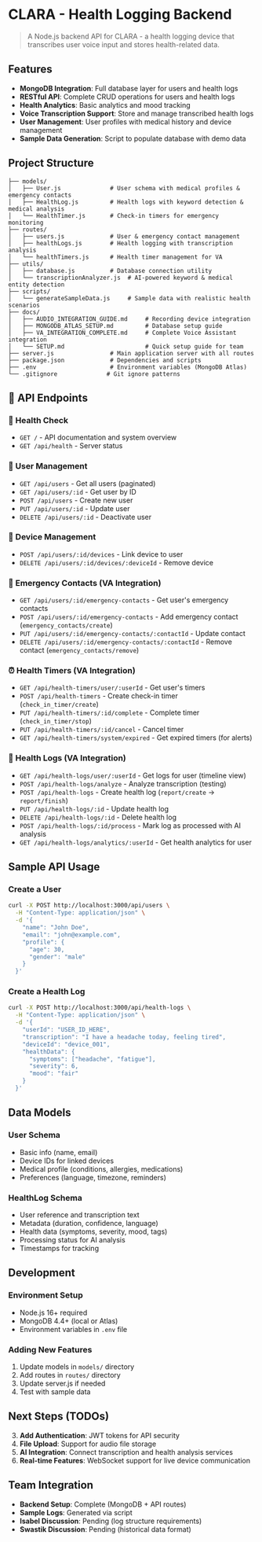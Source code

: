 # CLARA - Health Logging Backend

> A Node.js backend API for CLARA - a health logging device that transcribes user voice input and stores health-related data.

## Features

- **MongoDB Integration**: Full database layer for users and health logs
- **RESTful API**: Complete CRUD operations for users and health logs  
- **Health Analytics**: Basic analytics and mood tracking
- **Voice Transcription Support**: Store and manage transcribed health logs
- **User Management**: User profiles with medical history and device management
- **Sample Data Generation**: Script to populate database with demo data

## Project Structure

```
├── models/
│   ├── User.js              # User schema with medical profiles & emergency contacts
│   ├── HealthLog.js         # Health logs with keyword detection & medical analysis  
│   └── HealthTimer.js       # Check-in timers for emergency monitoring
├── routes/
│   ├── users.js             # User & emergency contact management
│   ├── healthLogs.js        # Health logging with transcription analysis
│   └── healthTimers.js      # Health timer management for VA
├── utils/
│   ├── database.js          # Database connection utility
│   └── transcriptionAnalyzer.js  # AI-powered keyword & medical entity detection
├── scripts/
│   └── generateSampleData.js     # Sample data with realistic health scenarios
├── docs/
│   ├── AUDIO_INTEGRATION_GUIDE.md     # Recording device integration
│   ├── MONGODB_ATLAS_SETUP.md         # Database setup guide
│   ├── VA_INTEGRATION_COMPLETE.md     # Complete Voice Assistant integration
│   └── SETUP.md                       # Quick setup guide for team
├── server.js                # Main application server with all routes
├── package.json             # Dependencies and scripts  
├── .env                     # Environment variables (MongoDB Atlas)
└── .gitignore              # Git ignore patterns
```

## 📡 API Endpoints

### 🏥 Health Check
- `GET /` - API documentation and system overview
- `GET /api/health` - Server status

### 👥 User Management
- `GET /api/users` - Get all users (paginated)
- `GET /api/users/:id` - Get user by ID
- `POST /api/users` - Create new user
- `PUT /api/users/:id` - Update user
- `DELETE /api/users/:id` - Deactivate user

### 🔗 Device Management
- `POST /api/users/:id/devices` - Link device to user
- `DELETE /api/users/:id/devices/:deviceId` - Remove device

### 🚨 Emergency Contacts (VA Integration)
- `GET /api/users/:id/emergency-contacts` - Get user's emergency contacts
- `POST /api/users/:id/emergency-contacts` - Add emergency contact (`emergency_contacts/create`)
- `PUT /api/users/:id/emergency-contacts/:contactId` - Update contact
- `DELETE /api/users/:id/emergency-contacts/:contactId` - Remove contact (`emergency_contacts/remove`)

### ⏰ Health Timers (VA Integration)
- `GET /api/health-timers/user/:userId` - Get user's timers
- `POST /api/health-timers` - Create check-in timer (`check_in_timer/create`)
- `PUT /api/health-timers/:id/complete` - Complete timer (`check_in_timer/stop`)
- `PUT /api/health-timers/:id/cancel` - Cancel timer
- `GET /api/health-timers/system/expired` - Get expired timers (for alerts)

### 📝 Health Logs (VA Integration)
- `GET /api/health-logs/user/:userId` - Get logs for user (timeline view)
- `POST /api/health-logs/analyze` - Analyze transcription (testing)
- `POST /api/health-logs` - Create health log (`report/create` → `report/finish`)
- `PUT /api/health-logs/:id` - Update health log
- `DELETE /api/health-logs/:id` - Delete health log
- `POST /api/health-logs/:id/process` - Mark log as processed with AI analysis
- `GET /api/health-logs/analytics/:userId` - Get health analytics for user

## Sample API Usage

### Create a User
```bash
curl -X POST http://localhost:3000/api/users \
  -H "Content-Type: application/json" \
  -d '{
    "name": "John Doe",
    "email": "john@example.com",
    "profile": {
      "age": 30,
      "gender": "male"
    }
  }'
```

### Create a Health Log
```bash
curl -X POST http://localhost:3000/api/health-logs \
  -H "Content-Type: application/json" \
  -d '{
    "userId": "USER_ID_HERE",
    "transcription": "I have a headache today, feeling tired",
    "deviceId": "device_001",
    "healthData": {
      "symptoms": ["headache", "fatigue"],
      "severity": 6,
      "mood": "fair"
    }
  }'
```

## Data Models

### User Schema
- Basic info (name, email)
- Device IDs for linked devices
- Medical profile (conditions, allergies, medications)
- Preferences (language, timezone, reminders)

### HealthLog Schema
- User reference and transcription text
- Metadata (duration, confidence, language)
- Health data (symptoms, severity, mood, tags)
- Processing status for AI analysis
- Timestamps for tracking

## Development

### Environment Setup
- Node.js 16+ required
- MongoDB 4.4+ (local or Atlas)
- Environment variables in `.env` file

### Adding New Features
1. Update models in `models/` directory
2. Add routes in `routes/` directory  
3. Update server.js if needed
4. Test with sample data

## Next Steps (TODOs)

3. **Add Authentication**: JWT tokens for API security
4. **File Upload**: Support for audio file storage
5. **AI Integration**: Connect transcription and health analysis services
6. **Real-time Features**: WebSocket support for live device communication

## Team Integration

- **Backend Setup**: Complete (MongoDB + API routes)
- **Sample Logs**: Generated via script
- **Isabel Discussion**: Pending (log structure requirements)
- **Swastik Discussion**: Pending (historical data format)
